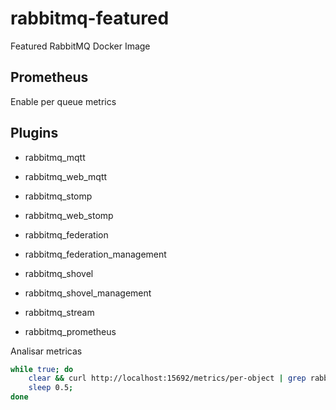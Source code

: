 # rabbitmq-featured

Featured RabbitMQ Docker Image

## Prometheus

Enable per queue metrics

## Plugins

* rabbitmq_mqtt
* rabbitmq_web_mqtt

* rabbitmq_stomp
* rabbitmq_web_stomp

* rabbitmq_federation
* rabbitmq_federation_management

* rabbitmq_shovel
* rabbitmq_shovel_management 

* rabbitmq_stream

* rabbitmq_prometheus


Analisar metricas

```sh
while true; do
    clear && curl http://localhost:15692/metrics/per-object | grep rabbitmq_queue_messages_ready | grep asdasdasd;
    sleep 0.5; 
done
```
